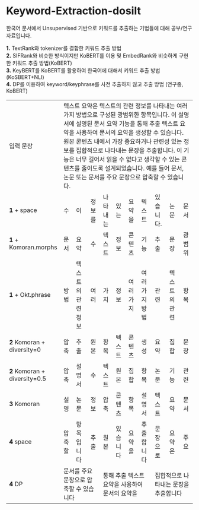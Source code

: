# Keyword-Extraction-dosilt

한국어 문서에서 Unsupervised 기반으로 키워드를 추출하는 기법들에 대해 공부/연구 자료입니다.  

**1.** TextRank와 tokenizer를 결합한 키워드 추출 방법  
**2.** SIFRank와 비슷한 방식이지만 KoBERT를 이용 및 EmbedRank와 비슷하게 구현한 키워드 추출 방법(KoBERT)  
**3.** KeyBERT를 KoBERT를 활용하여 한국어에 대해서 키워드 추출 방법(KoSBERT+NLI)  
**4.** DP를 이용하여 keyword/keyphrase를 사전 추출하지 않고 추출 방법 (연구중, KoBERT)  


  
<table>
  <tr>
    <td>   입력 문장   </td>
    <td colspan="10"> 텍스트 요약은 텍스트의 관련 정보를 나타내는 여러 가지 방법으로 구성된 광범위한 항목입니다. 이 설명서에 설명된 문서 요약 기능을 통해 추출 텍스트 요약을 사용하여 문서의 요약을 생성할 수 있습니다. 원본 콘텐츠 내에서 가장 중요하거나 관련성 있는 정보를 집합적으로 나타내는 문장을 추출합니다. 이 기능은 너무 길어서 읽을 수 없다고 생각할 수 있는 콘텐츠를 줄이도록 설계되었습니다. 예를 들어 문서, 논문 또는 문서를 주요 문장으로 압축할 수 있습니다. </td>
  </tr>
  <tr>
    <td>   <b>1</b> + space   </td>
    <td> 수 </td>
    <td> 이 </td>
    <td> 정보를 </td>
    <td> 나타내는 </td>
    <td> 있는 </td>
    <td> 요약을 </td>
    <td> 텍스트 </td>
    <td> 있습니다. </td>
    <td> 논문 </td>
    <td> 문서 </td>
  </tr>
  
  <tr>
    <td>   <b>1</b> + Komoran.morphs   </td>
    <td> 문서 </td>
    <td> 요약 </td>
    <td> 수 </td>
    <td> 텍스트 </td>
    <td> 정보 </td>
    <td> 콘텐츠 </td>
    <td> 기능 </td>
    <td> 추출 </td>
    <td> 문장 </td>
    <td> 광범위 </td>
  </tr>
  
  <tr>
    <td>   <b>1</b> + Okt.phrase   </td>
    <td> 방법 </td>
    <td> 텍스트의 관련 정보 </td>
    <td> 여러 </td>
    <td> 가지 </td>
    <td> 정보 </td>
    <td> 여러 가지 </td>
    <td> 여러 가지 방법 </td>
    <td> 관련 </td>
    <td> 텍스트의 관련 </td>
    <td> 항목 </td>
  </tr>
  
  <tr>
    <td>   <b>2</b> Komoran + diversity=0   </td>
    <td> 압축 </td>
    <td> 추출 </td>
    <td> 원본 </td>
    <td> 항목 </td>
    <td> 텍스트 </td>
    <td> 콘텐츠 </td>
    <td> 생성 </td>
    <td> 요약 </td>
    <td> 집합 </td>
    <td> 문장 </td>
  </tr>
  
  <tr>
    <td>   <b>2</b> Komoran + diversity=0.5   </td>
    <td> 압축 </td>
    <td> 설명서 </td>
    <td> 수 </td>
    <td> 텍스트 </td>
    <td> 원본 </td>
    <td> 집합 </td>
    <td> 항목 </td>
    <td> 논문 </td>
    <td> 기능 </td>
    <td> 관련 </td>
  </tr>
  
  <tr>
    <td>   <b>3</b> Komoran   </td>
    <td> 설명 </td>
    <td> 논문 </td>
    <td> 정보 </td>
    <td> 압축 </td>
    <td> 콘텐츠 </td>
    <td> 항목 </td>
    <td> 설명서 </td>
    <td> 텍스트 </td>
    <td> 요약 </td>
    <td> 문서 </td>
  </tr>
  
  <tr>
    <td>   <b>4</b> space   </td>
    <td> 압축할 </td>
    <td> 항목입니다 </td>
    <td> 추출 </td>
    <td> 원본 </td>
    <td> 있습니다 </td>
    <td> 요약을 </td>
    <td> 추출합니다 </td>
    <td> 문장으로 </td>
    <td> 요약은 </td>
    <td> 주요 </td>
  </tr>  
  
  <tr>
    <td>   <b>4</b> DP   </td>
    <td colspan="3"> 문서를 주요 문장으로 압축할 수 있습니다 </td>
    <td colspan="4"> 통해 추출 텍스트 요약을 사용하여 문서의 요약을 </td>
    <td colspan="3"> 집합적으로 나타내는 문장을 추출합니다 </td>
  </tr>
</table>
